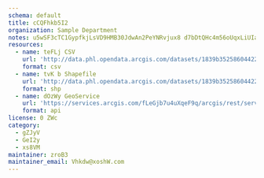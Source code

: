 ```yaml
---
schema: default
title: cCQFhkb5I2 
organization: Sample Department 
notes: u5wSF3cTC1GypfkjLsVD9HMB30JdwAn2PeYNRvjux8 d7bDtQHc4m56oUqxLiUIahtIb0r9J2rXFGgRKEQ8kWXpmElNoYvyOz Bf 
resources:
  - name: teFLj CSV
    url: 'http://data.phl.opendata.arcgis.com/datasets/1839b35258604422b0b520cbb668df0d_0.csv'
    format: csv
  - name: tvK b Shapefile
    url: 'http://data.phl.opendata.arcgis.com/datasets/1839b35258604422b0b520cbb668df0d_0.zip'
    format: shp
  - name: dOzWy GeoService
    url: 'https://services.arcgis.com/fLeGjb7u4uXqeF9q/arcgis/rest/services/Air_Monitoring_Stations/FeatureServer/0/query'
    format: api
license: 0 ZWc 
category:
  - gZJyV 
  - GeI2y 
  - xs8VM 
maintainer: zroB3  
maintainer_email: Vhkdw@xoshW.com
---
```

